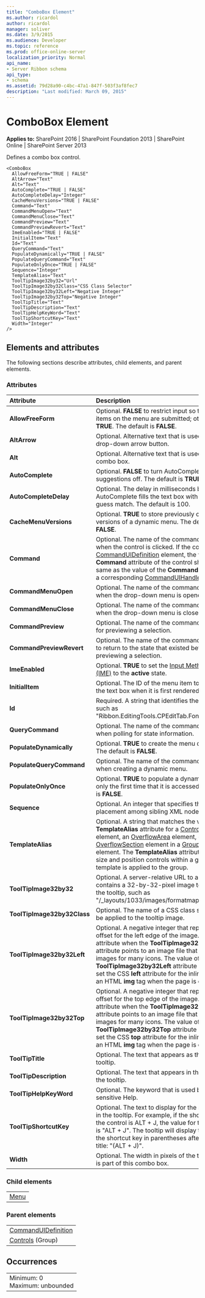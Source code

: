 ```yaml
---
title: "ComboBox Element"
ms.author: ricardol
author: ricardol
manager: soliver
ms.date: 3/9/2015
ms.audience: Developer
ms.topic: reference
ms.prod: office-online-server
localization_priority: Normal
api_name:
- Server Ribbon schema
api_type:
- schema
ms.assetid: 79d28a90-c4bc-47a1-847f-503f3af8fec7
description: "Last modified: March 09, 2015"
---
```


# ComboBox Element

 
  
 **Applies to:** SharePoint 2016 | SharePoint Foundation 2013 | SharePoint Online | SharePoint Server 2013
  
Defines a combo box control.
  
```
<ComboBox
  AllowFreeForm="TRUE | FALSE"
  AltArrow="Text"
  Alt="Text"
  AutoComplete="TRUE | FALSE"
  AutoCompleteDelay="Integer"
  CacheMenuVersions="TRUE | FALSE"
  Command="Text"
  CommandMenuOpen="Text"
  CommandMenuClose="Text"
  CommandPreview="Text"
  CommandPreviewRevert="Text"
  ImeEnabled="TRUE | FALSE"
  InitialItem="Text"
  Id="Text"
  QueryCommand="Text"
  PopulateDynamically="TRUE | FALSE"
  PopulateQueryCommand="Text"
  PopulateOnlyOnce="TRUE | FALSE"
  Sequence="Integer"
  TemplateAlias="Text"
  ToolTipImage32by32="Url"
  ToolTipImage32by32Class="CSS Class Selector"
  ToolTipImage32by32Left="Negative Integer"
  ToolTipImage32by32Top="Negative Integer"
  ToolTipTitle="Text"
  ToolTipDescription="Text"
  ToolTipHelpKeyWord="Text"
  ToolTipShortcutKey="Text"
  Width="Integer"
/>
```

## Elements and attributes

The following sections describe attributes, child elements, and parent elements.

### Attributes

|**Attribute**|**Description**|
|:-----|:-----|
|**AllowFreeForm** <br/> |Optional. **FALSE** to restrict input so that only items on the menu are submitted; otherwise, **TRUE**. The default is **FALSE**.  <br/> |
|**AltArrow** <br/> |Optional. Alternative text that is used for the drop-down arrow button.  <br/> |
|**Alt** <br/> |Optional. Alternative text that is used for the combo box.  <br/> |
|**AutoComplete** <br/> |Optional. **FALSE** to turn AutoComplete suggestions off. The default is **TRUE** (on).  <br/> |
|**AutoCompleteDelay** <br/> |Optional. The delay in milliseconds before AutoComplete fills the text box with a best-guess match. The default is 100.  <br/> |
|**CacheMenuVersions** <br/> |Optional. **TRUE** to store previously constructed versions of a dynamic menu. The default is **FALSE**.  <br/> |
|**Command** <br/> |Optional. The name of the command to execute when the control is clicked. If the control is in a [CommandUIDefinition](../../sharepoint-features-schemas/custom-action-definition-schema/commanduidefinition-element.md) element, the value of the **Command** attribute of the control should be the same as the value of the **Command** attribute of a corresponding [CommandUIHandler](../../sharepoint-features-schemas/custom-action-definition-schema/commanduihandler-element.md) element.  <br/> |
|**CommandMenuOpen** <br/> |Optional. The name of the command to execute when the drop-down menu is opened.  <br/> |
|**CommandMenuClose** <br/> |Optional. The name of the command to execute when the drop-down menu is closed.  <br/> |
|**CommandPreview** <br/> |Optional. The name of the command to execute for previewing a selection.  <br/> |
|**CommandPreviewRevert** <br/> |Optional. The name of the command to execute to return to the state that existed before previewing a selection.  <br/> |
|**ImeEnabled** <br/> |Optional. **TRUE** to set the [Input Method Editor (IME)](http://msdn.microsoft.com/library/a595a28f-7a9d-4135-ad5c-d66ae45ec682.aspx) to the **active** state.  <br/> |
|**InitialItem** <br/> |Optional. The ID of the menu item to display in the text box when it is first rendered.  <br/> |
|**Id** <br/> |Required. A string that identifies the control, such as "Ribbon.EditingTools.CPEditTab.Font.Fonts".  <br/> |
|**QueryCommand** <br/> |Optional. The name of the command to execute when polling for state information.  <br/> |
|**PopulateDynamically** <br/> |Optional. **TRUE** to create the menu dynamically. The default is **FALSE**.  <br/> |
|**PopulateQueryCommand** <br/> |Optional. The name of the command to execute when creating a dynamic menu.  <br/> |
|**PopulateOnlyOnce** <br/> |Optional. **TRUE** to populate a dynamic menu only the first time that it is accessed. The default is **FALSE**.  <br/> |
|**Sequence** <br/> |Optional. An integer that specifies the order of placement among sibling XML nodes.  <br/> |
|**TemplateAlias** <br/> |Optional. A string that matches the value of the **TemplateAlias** attribute for a [ControlRef](controlref-element.md) element, an [OverflowArea](overflowarea-element.md) element, or an [OverflowSection](overflowsection-element.md) element in a [GroupTemplate](grouptemplate-element.md) element. The **TemplateAlias** attribute is used to size and position controls within a group when a template is applied to the group.  <br/> |
|**ToolTipImage32by32** <br/> |Optional. A server-relative URL to a file that contains a 32-by-32-pixel image to be used in the tooltip, such as "/_layouts/1033/images/formatmap32x32.png".  <br/> |
|**ToolTipImage32by32Class** <br/> |Optional. The name of a CSS class selector to be applied to the tooltip image.  <br/> |
|**ToolTipImage32by32Left** <br/> |Optional. A negative integer that represents an offset for the left edge of the image. Use this attribute when the **ToolTipImage32by32** attribute points to an image file that contains the images for many icons. The value of the **ToolTipImage32by32Left** attribute is used to set the CSS **left** attribute for the inline style of an HTML **img** tag when the page is created.  <br/> |
|**ToolTipImage32by32Top** <br/> |Optional. A negative integer that represents an offset for the top edge of the image. Use this attribute when the **ToolTipImage32by32** attribute points to an image file that contains the images for many icons. The value of the **ToolTipImage32by32Top** attribute is used to set the CSS **top** attribute for the inline style of an HTML **img** tag when the page is created.  <br/> |
|**ToolTipTitle** <br/> |Optional. The text that appears as the title of the tooltip.  <br/> |
|**ToolTipDescription** <br/> |Optional. The text that appears in the body of the tooltip.  <br/> |
|**ToolTipHelpKeyWord** <br/> |Optional. The keyword that is used by context-sensitive Help.  <br/> |
|**ToolTipShortcutKey** <br/> |Optional. The text to display for the shortcut key in the tooltip. For example, if the shortcut key for the control is ALT + J, the value for this attribute is "ALT + J". The tooltip will display the text for the shortcut key in parentheses after the tooltip title: "(ALT + J)".  <br/> |
|**Width** <br/> |Optional. The width in pixels of the text box that is part of this combo box.  <br/> |
   
### Child elements

||
|:-----|
|[Menu](menu-element.md)|
   
### Parent elements

||
|:-----|
|[CommandUIDefinition](../../sharepoint-features-schemas/custom-action-definition-schema/commanduidefinition-element.md) <br/> |
|[Controls](controls-element-group.md) (Group)  <br/> |
   
## Occurrences

||
|:-----|
|Minimum: 0  <br/> Maximum: unbounded  <br/> |
   


